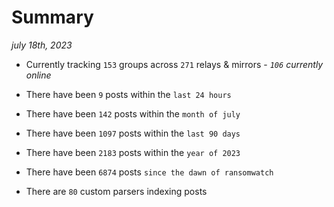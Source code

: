 
# Summary
_july 18th, 2023_

- Currently tracking `153` groups across `271` relays & mirrors - _`106` currently online_

- There have been `9` posts within the `last 24 hours`

- There have been `142` posts within the `month of july`

- There have been `1097` posts within the `last 90 days`

- There have been `2183` posts within the `year of 2023`

- There have been `6874` posts `since the dawn of ransomwatch`

- There are `80` custom parsers indexing posts
